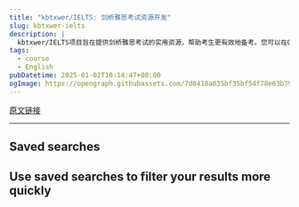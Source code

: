 ```yaml
---
title: "kbtxwer/IELTS: 剑桥雅思考试资源开发"
slug: kbtxwer-ielts
description: |
  kbtxwer/IELTS项目旨在提供剑桥雅思考试的实用资源，帮助考生更有效地备考。您可以在GitHub上注册账号并参与该项目的开发，共同推动雅思学习的进步。
tags: 
  - course
  - English
pubDatetime: 2025-01-02T10:14:47+08:00
ogImage: https://opengraph.githubassets.com/7d8410a035bf35bf54f78e63b79722292942d8ad49a93ea507dab26b5fe2369f/kbtxwer/IELTS
---
```


[原文链接](https://github.com/kbtxwer/IELTS)

---

## Saved searches

## Use saved searches to filter your results more quickly


